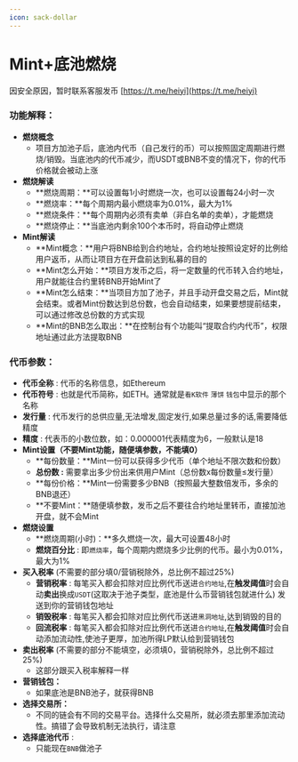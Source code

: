 ```yaml
---
icon: sack-dollar
---
```


# Mint+底池燃烧

因安全原因，暂时联系客服发币  [https://t.me/heiyi](https://t.me/heiyi)

### 功能解释：

* **燃烧概念**
  * 项目方加池子后，底池内代币（自己发行的币）可以按照固定周期进行燃烧/销毁。当底池内的代币减少，而USDT或BNB不变的情况下，你的代币价格就会被动上涨
* **燃烧解读**
  * **燃烧周期：**可以设置每1小时燃烧一次，也可以设置每24小时一次
  * **燃烧率：**每个周期内最小燃烧率为0.01%，最大为1%
  * **燃烧条件：**每个周期内必须有卖单（非白名单的卖单），才能燃烧
  * **燃烧停止：**当底池内剩余100个本币时，将自动停止燃烧
* **Mint解读**
  * **Mint概念：**用户将BNB给到合约地址，合约地址按照设定好的比例给用户返币，从而让项目方在开盘前达到私募的目的
  * **Mint怎么开始：**项目方发币之后，将一定数量的代币转入合约地址，用户就能往合约里转BNB开始Mint了
  * **Mint怎么结束：**当项目方加了池子，并且手动开盘交易之后，Mint就会结束。或者Mint份数达到总份数，也会自动结束，如果要想提前结束，可以通过修改总份数的方式实现
  * **Mint的BNB怎么取出：**在控制台有个功能叫“提取合约内代币”，权限地址通过此方法提取BNB

### 代币参数：

* **代币全称** : 代币的名称信息，如Ethereum
* **代币符号** : 也就是代币简称，如ETH。通常就是`看K软件` `薄饼` `钱包`中显示的那个名称
* **发行量** : 代币发行的总供应量,无法增发,固定发行,如果总量过多的话,需要降低精度
* **精度** : 代表币的小数位数，如：0.000001代表精度为6，一般默认是18
* **Mint设置（不要Mint功能，随便填参数，不能填0）**
  * **每份数量：**Mint一份可以获得多少代币（单个地址不限次数和份数）
  * **总份数 :** 需要拿出多少份出来供用户Mint（总份数x每份数量≤发行量）
  * **每份价格：**Mint一份需要多少BNB（按照最大整数倍发币，多余的BNB退还）
  * **不要Mint：**随便填参数，发币之后不要往合约地址里转币，直接加池开盘，就不会Mint
* **燃烧设置**
  * **燃烧周期(小时)：**多久燃烧一次，最大可设置48小时
  * **燃烧百分比** : 即`燃烧率`，每个周期内燃烧多少比例的代币。最小为0.01%，最大为1%
* **买入税率** (不需要的部分填0/营销税除外，总比例不超过25%)
  * **营销税率** : 每笔买入都会扣除对应比例代币送进`合约地址`,在**触发阈值**时会自动**卖出**换成`USDT`(这取决于池子类型，底池是什么币营销钱包就进什么) 发送到你的营销钱包地址
  * **销毁税率** : 每笔买入都会扣除对应比例代币送进`黑洞地址`,达到销毁的目的
  * **回流税率** : 每笔买入都会扣除对应比例代币送进`合约地址`,在**触发阈值**时会自动添加流动性,使池子更厚，加池所得LP默认给到营销钱包
* **卖出税率** (不需要的部分不能填空，必须填0，营销税除外，总比例不超过25%)
  * 这部分跟买入税率解释一样
* **营销钱包：**
  * 如果底池是BNB池子，就获得BNB
* **选择交易所：**
  * 不同的链会有不同的交易平台。选择什么交易所，就必须去那里添加流动性。搞错了会导致机制无法执行，请注意
* **选择底池代币** :
  * 只能现在`BNB`做池子

